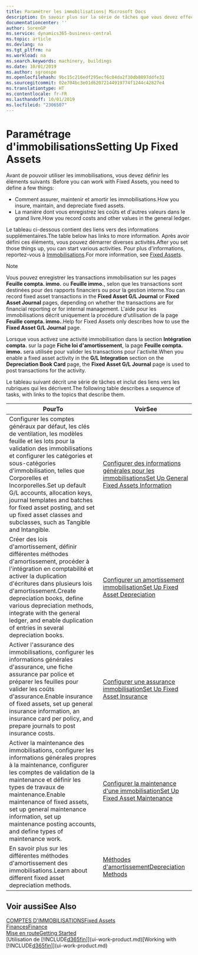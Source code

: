 ```yaml
---
title: Paramétrer les immobilisations| Microsoft Docs
description: En savoir plus sur la série de tâches que vous devez effectuer pour configurer les immobilisations, telles que les machines ou les bâtiments.
documentationcenter: ''
author: SorenGP
ms.service: dynamics365-business-central
ms.topic: article
ms.devlang: na
ms.tgt_pltfrm: na
ms.workload: na
ms.search.keywords: machinery, buildings
ms.date: 10/01/2019
ms.author: sgroespe
ms.openlocfilehash: 9bc15c216edf295ecf6c04da2f30db8097ddfe31
ms.sourcegitcommit: 02e704bc3e01d62072144919774f1244c42827e4
ms.translationtype: HT
ms.contentlocale: fr-FR
ms.lasthandoff: 10/01/2019
ms.locfileid: "2306507"
---
```

# <a name="setting-up-fixed-assets"></a><span data-ttu-id="850ac-103">Paramétrage d'immobilisations</span><span class="sxs-lookup"><span data-stu-id="850ac-103">Setting Up Fixed Assets</span></span>
<span data-ttu-id="850ac-104">Avant de pouvoir utiliser les immobilisations, vous devez définir les éléments suivants :</span><span class="sxs-lookup"><span data-stu-id="850ac-104">Before you can work with Fixed Assets, you need to define a few things:</span></span>  

* <span data-ttu-id="850ac-105">Comment assurer, maintenir et amortir les immobilisations.</span><span class="sxs-lookup"><span data-stu-id="850ac-105">How you insure, maintain, and depreciate fixed assets.</span></span>  
* <span data-ttu-id="850ac-106">La manière dont vous enregistrez les coûts et d'autres valeurs dans le grand livre.</span><span class="sxs-lookup"><span data-stu-id="850ac-106">How you record costs and other values in the general ledger.</span></span>  

<span data-ttu-id="850ac-107">Le tableau ci-dessous contient des liens vers des informations supplémentaires.</span><span class="sxs-lookup"><span data-stu-id="850ac-107">The table below has links to more information.</span></span> <span data-ttu-id="850ac-108">Après avoir défini ces éléments, vous pouvez démarrer diverses activités.</span><span class="sxs-lookup"><span data-stu-id="850ac-108">After you set those things up, you can start various activities.</span></span> <span data-ttu-id="850ac-109">Pour plus d'informations, reportez-vous à [Immobilisations](fa-manage.md).</span><span class="sxs-lookup"><span data-stu-id="850ac-109">For more information, see [Fixed Assets](fa-manage.md).</span></span>  

> [!NOTE]  
>   <span data-ttu-id="850ac-110">Vous pouvez enregistrer les transactions immobilisation sur les pages **Feuille compta. immo.** ou **Feuille immo.**, selon que les transactions sont destinées pour des rapports financiers ou pour la gestion interne.</span><span class="sxs-lookup"><span data-stu-id="850ac-110">You can record fixed asset transactions in the **Fixed Asset G/L Journal** or **Fixed Asset Journal** pages, depending on whether the transactions are for financial reporting or for internal management.</span></span> <span data-ttu-id="850ac-111">L'aide pour les immobilisations décrit uniquement la procédure d'utilisation de la page **Feuille compta. immo.**.</span><span class="sxs-lookup"><span data-stu-id="850ac-111">Help for Fixed Assets only describes how to use the **Fixed Asset G/L Journal** page.</span></span>  

<span data-ttu-id="850ac-112">Lorsque vous activez une activité immobilisation dans la section **Intégration compta.** sur la page **Fiche loi d'amortissement**, la page **Feuille compta. immo.** sera utilisée pour valider les transactions pour l'activité.</span><span class="sxs-lookup"><span data-stu-id="850ac-112">When you enable a fixed asset activity in the **G/L Integration** section on the **Depreciation Book Card** page, the **Fixed Asset G/L Journal** page is used to post transactions for the activity.</span></span>

<span data-ttu-id="850ac-113">Le tableau suivant décrit une série de tâches et inclut des liens vers les rubriques qui les décrivent.</span><span class="sxs-lookup"><span data-stu-id="850ac-113">The following table describes a sequence of tasks, with links to the topics that describe them.</span></span>  

| <span data-ttu-id="850ac-114">Pour</span><span class="sxs-lookup"><span data-stu-id="850ac-114">To</span></span> | <span data-ttu-id="850ac-115">Voir</span><span class="sxs-lookup"><span data-stu-id="850ac-115">See</span></span> |
| --- | --- |
| <span data-ttu-id="850ac-116">Configurer les comptes généraux par défaut, les clés de ventilation, les modèles feuille et les lots pour la validation des immobilisations et configurer les catégories et sous-catégories d'immobilisation, telles que Corporelles et Incorporelles.</span><span class="sxs-lookup"><span data-stu-id="850ac-116">Set up default G/L accounts, allocation keys, journal templates and batches for fixed asset posting, and set up fixed asset classes and subclasses, such as Tangible and Intangible.</span></span> |[<span data-ttu-id="850ac-117">Configurer des informations générales pour les immobilisations</span><span class="sxs-lookup"><span data-stu-id="850ac-117">Set Up General Fixed Assets Information</span></span>](fa-how-setup-general.md) |
| <span data-ttu-id="850ac-118">Créer des lois d'amortissement, définir différentes méthodes d'amortissement, procéder à l'intégration en comptabilité et activer la duplication d'écritures dans plusieurs lois d'amortissement.</span><span class="sxs-lookup"><span data-stu-id="850ac-118">Create depreciation books, define various depreciation methods, integrate with the general ledger, and enable duplication of entries in several depreciation books.</span></span> |[<span data-ttu-id="850ac-119">Configurer un amortissement immobilisation</span><span class="sxs-lookup"><span data-stu-id="850ac-119">Set Up Fixed Asset Depreciation</span></span>](fa-how-setup-depreciation.md) |
| <span data-ttu-id="850ac-120">Activer l'assurance des immobilisations, configurer les informations générales d'assurance, une fiche assurance par police et préparer les feuilles pour valider les coûts d'assurance.</span><span class="sxs-lookup"><span data-stu-id="850ac-120">Enable insurance of fixed assets, set up general insurance information, an insurance card per policy, and prepare journals to post insurance costs.</span></span> |[<span data-ttu-id="850ac-121">Configurer une assurance immobilisation</span><span class="sxs-lookup"><span data-stu-id="850ac-121">Set Up Fixed Asset Insurance</span></span>](fa-how-setup-insurance.md) |
| <span data-ttu-id="850ac-122">Activer la maintenance des immobilisations, configurer les informations générales propres à la maintenance, configurer les comptes de validation de la maintenance et définir les types de travaux de maintenance.</span><span class="sxs-lookup"><span data-stu-id="850ac-122">Enable maintenance of fixed assets, set up general maintenance information, set up maintenance posting accounts, and define types of maintenance work.</span></span> |[<span data-ttu-id="850ac-123">Configurer la maintenance d'une immobilisation</span><span class="sxs-lookup"><span data-stu-id="850ac-123">Set Up Fixed Asset Maintenance</span></span>](fa-how-setup-maintenance.md) |
| <span data-ttu-id="850ac-124">En savoir plus sur les différentes méthodes d'amortissement des immobilisations.</span><span class="sxs-lookup"><span data-stu-id="850ac-124">Learn about different fixed asset depreciation methods.</span></span> |[<span data-ttu-id="850ac-125">Méthodes d'amortissement</span><span class="sxs-lookup"><span data-stu-id="850ac-125">Depreciation Methods</span></span>](fa-depreciation-methods.md) |

## <a name="see-also"></a><span data-ttu-id="850ac-126">Voir aussi</span><span class="sxs-lookup"><span data-stu-id="850ac-126">See Also</span></span>
[<span data-ttu-id="850ac-127">COMPTES D'IMMOBILISATIONS</span><span class="sxs-lookup"><span data-stu-id="850ac-127">Fixed Assets</span></span>](fa-manage.md)  
[<span data-ttu-id="850ac-128">Finances</span><span class="sxs-lookup"><span data-stu-id="850ac-128">Finance</span></span>](finance.md)  
[<span data-ttu-id="850ac-129">Mise en route</span><span class="sxs-lookup"><span data-stu-id="850ac-129">Getting Started</span></span>](product-get-started.md)  
<span data-ttu-id="850ac-130">[Utilisation de [!INCLUDE[d365fin](includes/d365fin_md.md)]](ui-work-product.md)</span><span class="sxs-lookup"><span data-stu-id="850ac-130">[Working with [!INCLUDE[d365fin](includes/d365fin_md.md)]](ui-work-product.md)</span></span>
